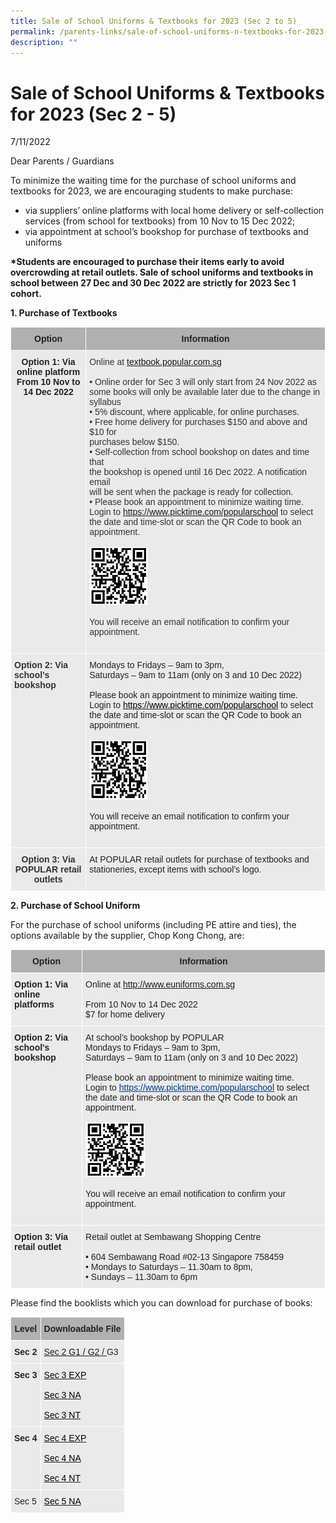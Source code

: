 ```yaml
---
title: Sale of School Uniforms & Textbooks for 2023 (Sec 2 to 5)
permalink: /parents-links/sale-of-school-uniforms-n-textbooks-for-2023-sec-2-5/
description: ""
---
```

# **Sale of School Uniforms &amp; Textbooks for 2023 (Sec 2 - 5)**

7/11/2022  
  

Dear Parents / Guardians

To minimize the waiting time for the purchase of school uniforms and textbooks for 2023, we are encouraging students to make purchase:

* via suppliers’ online platforms with local home delivery or self-collection services (from school for textbooks) from 10 Nov to 15 Dec 2022;
* via appointment at school’s bookshop for purchase of textbooks and uniforms

**\*Students are encouraged to purchase their items early to avoid overcrowding at retail outlets. Sale of school uniforms and textbooks in school between 27 Dec and 30 Dec 2022 are strictly for 2023 Sec 1 cohort.**

**1\. Purchase of Textbooks**

<table class="tg" style="border-collapse:collapse;border-spacing:0"><thead><tr><th style="background-color:#B0B0B0;border-color:#ffffff;border-style:solid;border-width:1px;color:#222;font-family:Arial, sans-serif;font-size:14px;font-weight:bold;overflow:hidden;padding:10px 5px;text-align:center;vertical-align:middle;word-break:normal"><span style="color:#222;background-color:#B0B0B0">Option</span>    </th><th style="background-color:#B0B0B0;border-color:#ffffff;border-style:solid;border-width:1px;color:#222;font-family:Arial, sans-serif;font-size:14px;font-weight:bold;overflow:hidden;padding:10px 5px;text-align:center;vertical-align:middle;word-break:normal"><span style="color:#222;background-color:#B0B0B0">Information </span></th></tr></thead><tbody><tr><td style="background-color:#EAEAEA;border-color:#ffffff;border-style:solid;border-width:1px;color:#222;font-family:Arial, sans-serif;font-size:14px;font-weight:bold;overflow:hidden;padding:10px 5px;text-align:center;vertical-align:top;word-break:normal">Option 1: Via online platform <br>From 10 Nov to 14 Dec 2022<br><br><br><br><br><br><br><br><br><br><br><br><br><br><br><br><br><br></td><td style="background-color:#EAEAEA;border-color:#ffffff;border-style:solid;border-width:1px;color:#333;font-family:Arial, sans-serif;font-size:14px;overflow:hidden;padding:10px 5px;text-align:left;vertical-align:top;word-break:normal">Online at <a rel="noopener noreferrer" target="_blank" href="http://textbook.popular.com.sg/">textbook.popular.com.sg</a><br><br>• Online order for Sec 3 will only start from 24 Nov 2022 as<br>   some books will only be available later due to the change in<br>   syllabus<br>• 5% discount, where applicable, for online purchases.<br>• Free home delivery for purchases $150 and above and $10 for<br>   purchases below $150.<br>• Self-collection from school bookshop on dates and time that<br>   the bookshop is opened until 16 Dec 2022. A notification email<br>   will be sent when the package is ready for collection.<br>• Please book an appointment to minimize waiting time.<br>Login to <a rel="noopener noreferrer" target="_blank" href="https://www.picktime.com/popularschool">https://www.picktime.com/popularschool</a> to select the date and time-slot or scan the QR Code to book an appointment. <br>    <br><img height="93" width="97" alt="Image" style="width:25%" src="/images/download.png"><br><br>You will receive an email notification to confirm your appointment.<br><br></td></tr><tr><td style="background-color:#EAEAEA;border-color:#ffffff;border-style:solid;border-width:1px;color:#333;font-family:Arial, sans-serif;font-size:14px;font-weight:bold;overflow:hidden;padding:10px 5px;text-align:left;vertical-align:top;word-break:normal">Option 2: Via school’s bookshop<br><br></td><td style="background-color:#EAEAEA;border-color:#ffffff;border-style:solid;border-width:1px;color:#222;font-family:Arial, sans-serif;font-size:14px;overflow:hidden;padding:10px 5px;text-align:left;vertical-align:top;word-break:normal">Mondays to Fridays – 9am to 3pm,<br>Saturdays – 9am to 11am (only on 3 and 10 Dec 2022)<br><br>Please book an appointment to minimize waiting time.<br>Login to <a href="https://www.picktime.com/popularschool"><span style="text-decoration:none;color:#000">https://www.picktime.com/popularschool</span></a> to select the date and time-slot or scan the QR Code to book an appointment.<br><br><img height="95" width="99" style="width:25%" src="/images/download%20(1).png"><br><br>You will receive an email notification to confirm your appointment.<br><span style="font-style:italic">  </span><br></td></tr><tr><td style="background-color:#EAEAEA;border-color:#ffffff;border-style:solid;border-width:1px;color:#222;font-family:Arial, sans-serif;font-size:14px;font-weight:bold;overflow:hidden;padding:10px 5px;text-align:center;vertical-align:top;word-break:normal"><span style="color:#333">Option 3: Via POPULAR retail outlets</span><br></td><td style="background-color:#EAEAEA;border-color:#ffffff;border-style:solid;border-width:1px;color:#222;font-family:Arial, sans-serif;font-size:14px;overflow:hidden;padding:10px 5px;text-align:left;vertical-align:top;word-break:normal">At POPULAR retail outlets for purchase of textbooks and stationeries, except items with school’s logo.</td></tr></tbody></table>


**2\. Purchase of School Uniform**  
  
For the purchase of school uniforms (including PE attire and ties), the options available by the supplier, Chop Kong Chong, are:

<table class="tg" style="border-collapse:collapse;border-spacing:0"><thead><tr><th style="background-color:#B0B0B0;border-color:#ffffff;border-style:solid;border-width:1px;color:#222;font-family:Arial, sans-serif;font-size:14px;font-weight:bold;overflow:hidden;padding:10px 5px;text-align:center;vertical-align:top;word-break:normal">Option    </th><th style="background-color:#B0B0B0;border-color:#ffffff;border-style:solid;border-width:1px;color:#222;font-family:Arial, sans-serif;font-size:14px;font-weight:bold;overflow:hidden;padding:10px 5px;text-align:center;vertical-align:top;word-break:normal">Information </th></tr></thead><tbody><tr><td style="background-color:#EAEAEA;border-color:#ffffff;border-style:solid;border-width:1px;color:#222;font-family:Arial, sans-serif;font-size:14px;font-weight:bold;overflow:hidden;padding:10px 5px;text-align:left;vertical-align:top;word-break:normal">Option 1: Via online platforms </td><td style="background-color:#EAEAEA;border-color:#ffffff;border-style:solid;border-width:1px;color:#222;font-family:Arial, sans-serif;font-size:14px;overflow:hidden;padding:10px 5px;text-align:left;vertical-align:top;word-break:normal">Online at <a href="http://www.euniforms.com.sg/">http://www.euniforms.com.sg</a><br><br>From 10 Nov to 14 Dec 2022<br>$7 for home delivery</td></tr><tr><td style="background-color:#EAEAEA;border-color:#ffffff;border-style:solid;border-width:1px;color:#222;font-family:Arial, sans-serif;font-size:14px;font-weight:bold;overflow:hidden;padding:10px 5px;text-align:left;vertical-align:top;word-break:normal">Option 2: Via school's bookshop </td><td style="background-color:#EAEAEA;border-color:#ffffff;border-style:solid;border-width:1px;color:#222;font-family:Arial, sans-serif;font-size:14px;overflow:hidden;padding:10px 5px;text-align:left;vertical-align:top;word-break:normal">At school’s bookshop by POPULAR <br>Mondays to Fridays – 9am to 3pm,<br>Saturdays – 9am to 11am (only on 3 and 10 Dec 2022)<br><br>Please book an appointment to minimize waiting time.<br>Login to <a href="https://www.picktime.com/popularschool"><span style="text-decoration:underline;color:#003B8B">https://www.picktime.com/popularschool</span></a> to select the date and time-slot or scan the QR Code to book an appointment.<br><br><img height="87" width="91" style="width:25%" src="/images/download%20(2).png"><br><br>You will receive an email notification to confirm your appointment.<br><br></td></tr><tr><td style="background-color:#EAEAEA;border-color:#ffffff;border-style:solid;border-width:1px;color:#222;font-family:Arial, sans-serif;font-size:14px;font-weight:bold;overflow:hidden;padding:10px 5px;text-align:left;vertical-align:top;word-break:normal">Option 3: Via retail outlet<br></td><td style="background-color:#EAEAEA;border-color:#ffffff;border-style:solid;border-width:1px;color:#222;font-family:Arial, sans-serif;font-size:14px;overflow:hidden;padding:10px 5px;text-align:left;vertical-align:top;word-break:normal"><span style="color:#222">  </span>Retail outlet at Sembawang Shopping Centre<br><br>• 604 Sembawang Road #02-13 Singapore 758459<br>• Mondays to Saturdays – 11.30am to 8pm,<br>• Sundays – 11.30am to 6pm</td></tr></tbody></table>


Please find the booklists which you can download for purchase of books:

<table style="border-collapse:collapse;border-spacing:0" class="tg"><thead><tr><th style="background-color:#B0B0B0;border-color:#ffffff;border-style:solid;border-width:1px;color:#222;font-family:Arial, sans-serif;font-size:14px;font-weight:bold;overflow:hidden;padding:10px 5px;text-align:center;vertical-align:top;word-break:normal">Level </th><th style="background-color:#B0B0B0;border-color:#ffffff;border-style:solid;border-width:1px;color:#222;font-family:Arial, sans-serif;font-size:14px;font-weight:bold;overflow:hidden;padding:10px 5px;text-align:left;vertical-align:top;word-break:normal">Downloadable File </th></tr></thead><tbody><tr><td style="background-color:#EAEAEA;border-color:#ffffff;border-style:solid;border-width:1px;color:#222;font-family:Arial, sans-serif;font-size:14px;font-weight:bold;overflow:hidden;padding:10px 5px;text-align:left;vertical-align:top;word-break:normal">Sec 2    </td><td style="background-color:#EAEAEA;border-color:#ffffff;border-style:solid;border-width:1px;color:#222;font-family:Arial, sans-serif;font-size:14px;overflow:hidden;padding:10px 5px;text-align:left;vertical-align:top;word-break:normal"><a href="https://yishuntownsec.moe.edu.sg/qql/slot/u625/2023%20booklist/Sec%202%20Exp_NA_NT.pdf" target="_blank" rel="noopener noreferrer">Sec 2 G1 / G2 / </a>G3</td></tr><tr><td style="background-color:#EAEAEA;border-color:#ffffff;border-style:solid;border-width:1px;color:#222;font-family:Arial, sans-serif;font-size:14px;font-weight:bold;overflow:hidden;padding:10px 5px;text-align:left;vertical-align:top;word-break:normal">Sec 3   </td><td style="background-color:#EAEAEA;border-color:#ffffff;border-style:solid;border-width:1px;color:#222;font-family:Arial, sans-serif;font-size:14px;overflow:hidden;padding:10px 5px;text-align:left;vertical-align:top;word-break:normal"><a href="https://yishuntownsec.moe.edu.sg/qql/slot/u625/2023%20booklist/Sec%203%20Exp.pdf" target="_blank" rel="noopener noreferrer"><span style="text-decoration:none;color:#000">Sec 3 EXP</span></a><br><br><a href="https://yishuntownsec.moe.edu.sg/qql/slot/u625/2023%20booklist/Sec%203%20NA.pdf" target="_blank" rel="noopener noreferrer"><span style="text-decoration:none;color:#000">Sec 3 NA</span></a><br><br><a href="https://yishuntownsec.moe.edu.sg/qql/slot/u625/2023%20booklist/Sec%203%20NT.pdf" target="_blank" rel="noopener noreferrer"><span style="text-decoration:none;color:#000">Sec 3 NT</span></a></td></tr><tr><td style="background-color:#EAEAEA;border-color:#ffffff;border-style:solid;border-width:1px;color:#222;font-family:Arial, sans-serif;font-size:14px;font-weight:bold;overflow:hidden;padding:10px 5px;text-align:left;vertical-align:top;word-break:normal">Sec 4 </td><td style="background-color:#EAEAEA;border-color:#ffffff;border-style:solid;border-width:1px;color:#222;font-family:Arial, sans-serif;font-size:14px;overflow:hidden;padding:10px 5px;text-align:left;vertical-align:top;word-break:normal"><a href="https://yishuntownsec.moe.edu.sg/qql/slot/u625/2023%20booklist/Sec%204%20Exp.pdf" target="_blank" rel="noopener noreferrer"><span style="text-decoration:none;color:#000">Sec 4 EXP</span></a><br><br><a href="https://yishuntownsec.moe.edu.sg/qql/slot/u625/2023%20booklist/Sec%204%20NA.pdf" target="_blank" rel="noopener noreferrer"><span style="text-decoration:none;color:#000">Sec 4 NA</span></a><br><br><a href="https://yishuntownsec.moe.edu.sg/qql/slot/u625/2023%20booklist/Sec%204%20NT.pdf" target="_blank" rel="noopener noreferrer"><span style="text-decoration:none;color:#000">Sec 4 NT</span></a></td></tr><tr><td style="background-color:#EAEAEA;border-color:#ffffff;border-style:solid;border-width:1px;color:#222;font-family:Arial, sans-serif;font-size:14px;overflow:hidden;padding:10px 5px;text-align:left;vertical-align:top;word-break:normal">Sec 5 </td><td style="background-color:#EAEAEA;border-color:#ffffff;border-style:solid;border-width:1px;color:#222;font-family:Arial, sans-serif;font-size:14px;overflow:hidden;padding:10px 5px;text-align:left;vertical-align:top;word-break:normal"><a href="https://yishuntownsec.moe.edu.sg/qql/slot/u625/2023%20booklist/Sec%205%20NA.pdf"><span style="text-decoration:none;color:#000">Sec 5 NA </span></a></td></tr></tbody></table>